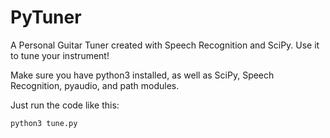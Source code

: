 # PyTuner
A Personal Guitar Tuner created with Speech Recognition and SciPy. Use it to tune your instrument!

Make sure you have python3 installed, as well as SciPy, Speech Recognition, pyaudio, and path modules.

Just run the code like this:

```python3 tune.py```
